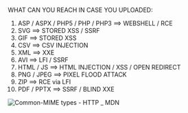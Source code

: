 WHAT CAN YOU REACH IN CASE YOU UPLOADED:

1. ASP / ASPX / PHP5 / PHP / PHP3 ==> WEBSHELL / RCE
2. SVG ==> STORED XSS / SSRF
3. GIF ==> STORED XSS
4. CSV ==> CSV INJECTION
5. XML ==> XXE
6. AVI ==> LFI / SSRF
7. HTML / JS ==> HTML INJECTION / XSS / OPEN REDIRECT
8. PNG / JPEG ==> PIXEL FLOOD ATTACK 
9. ZIP ==> RCE via LFI
10. PDF / PPTX ==> SSRF / BLIND XXE


![Common-MIME types - HTTP _ MDN](https://user-images.githubusercontent.com/87109217/154000067-460d5951-1a8b-4abd-a436-122704206fde.png)

